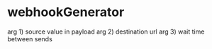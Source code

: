 # webhookGenerator

arg 1) source value in payload
arg 2) destination url
arg 3) wait time between sends
